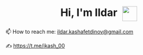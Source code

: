 <h1 align="center">Hi, I'm Ildar&nbsp;&nbsp;<img align="top" src="https://github.com/blackcater/blackcater/raw/main/images/Hi.gif" height="40" width="40"/></h1>
<p align="center"></p>




📫 How to reach me: ildar.kashafetdinov@gmail.com

✍️ https://t.me/ikash_00
